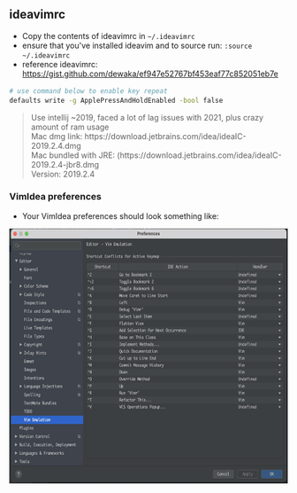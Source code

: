 ## ideavimrc

- Copy the contents of ideavimrc in `~/.ideavimrc`
- ensure that you've installed ideavim and to source run: `:source ~/.ideavimrc`
- reference ideavimrc: https://gist.github.com/dewaka/ef947e52767bf453eaf77c852051eb7e

```bash
# use command below to enable key repeat
defaults write -g ApplePressAndHoldEnabled -bool false

```

<blockquote> 
Use intellij ~2019, faced a lot of lag issues with 2021, plus crazy amount of ram usage <br/>
Mac dmg link: https://download.jetbrains.com/idea/ideaIC-2019.2.4.dmg <br/>
Mac bundled with JRE: (https://download.jetbrains.com/idea/ideaIC-2019.2.4-jbr8.dmg <br/>
Version: 2019.2.4 <br/>
</blockquote>

### VimIdea preferences

- Your VimIdea preferences should look something like:

<p> <img src = "https://raw.githubusercontent.com/kartik1998/dotfiles/master/assets/vimidea-pref.png" alt="vimidea-preferences" width=700 height=460> </p>
